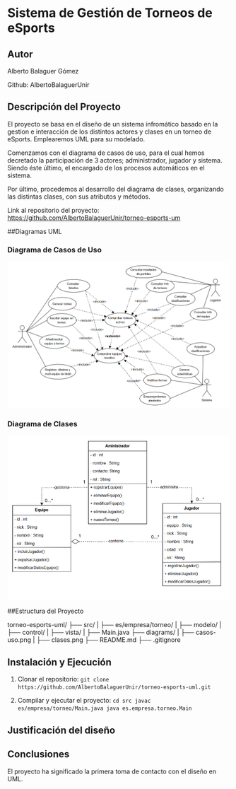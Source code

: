 # Sistema de Gestión de Torneos de eSports

## Autor 
Alberto Balaguer Gómez

Github: AlbertoBalaguerUnir

## Descripción del Proyecto
El proyecto se basa en el diseño de un sistema infromático basado en la gestion e interacción de los distintos actores y clases en un torneo de eSports. Emplearemos UML para su modelado.

Comenzamos con el diagrama de casos de uso, para el cual hemos decretado la participación de 3 actores; administrador, jugador y sistema. Siendo éste último, el encargado de los procesos automáticos en el sistema.

Por último, procedemos al desarrollo del diagrama de clases, organizando las distintas clases, con sus atributos y métodos.

Link al repositorio del proyecto: https://github.com/AlbertoBalaguerUnir/torneo-esports-um

##Diagramas UML
 ### Diagrama de Casos de Uso
  ![Diagrama de casos de uso](diagrams/casos-uso.png)

### Diagrama de Clases
  ![Diagrama de clases](diagrams/clases.png)

##Estructura del Proyecto

torneo-esports-uml/ ├── src/
| ├── es/empresa/torneo/
| ├── modelo/
| ├── control/
| ├── vista/
| ├── Main.java
├── diagrams/
| ├── casos-uso.png
| ├── clases.png
├── README.md
├── .gitignore

## Instalación y Ejecución
1. Clonar el repositorio:
`git clone https://github.com/AlbertoBalaguerUnir/torneo-esports-uml.git`

2. Compilar y ejecutar el proyecto:
`cd src javac es/empresa/torneo/Main.java java es.empresa.torneo.Main`

## Justificación del diseño

## Conclusiones
El proyecto ha significado la primera toma de contacto con el diseño en UML.

  
